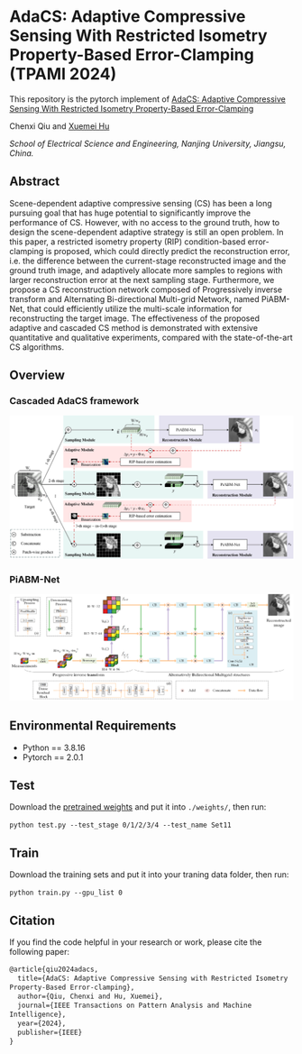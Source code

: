 # AdaCS: Adaptive Compressive Sensing With Restricted Isometry Property-Based Error-Clamping (TPAMI 2024) 

This repository is the pytorch implement of [AdaCS: Adaptive Compressive Sensing With Restricted Isometry Property-Based Error-Clamping](https://ieeexplore.ieee.org/document/10412658)

Chenxi Qiu and [Xuemei Hu](https://scholar.google.com.hk/citations?hl=zh-CN&user=yZauWzEAAAAJ)

*School of Electrical Science and Engineering, Nanjing University, Jiangsu, China.*

## Abstract

Scene-dependent adaptive compressive sensing (CS) has been a long pursuing goal that has huge potential to significantly improve the performance of CS. However, with no access to the ground truth, how to design the scene-dependent adaptive strategy is still an open problem. In this paper, a restricted isometry property (RIP) condition-based error-clamping is proposed, which could directly predict the reconstruction error, i.e. the difference between the current-stage reconstructed image and the ground truth image, and adaptively allocate more samples to regions with larger reconstruction error at the next sampling stage. Furthermore, we propose a CS reconstruction network composed of Progressively inverse transform and Alternating Bi-directional Multi-grid Network, named PiABM-Net, that could efficiently utilize the multi-scale information for reconstructing the target image. The effectiveness of the proposed adaptive and cascaded CS method is demonstrated with extensive quantitative and qualitative experiments, compared with the state-of-the-art CS algorithms.

## Overview

### Cascaded AdaCS framework
![Cascaded AdaCS framework](figs/AdaCS.png)
 
### PiABM-Net
![PiABM-Net](figs/PiABM-Net.png)

## Environmental Requirements
- Python == 3.8.16
- Pytorch == 2.0.1

## Test   

Download the [pretrained weights](https://box.nju.edu.cn/d/89dca6f22250415c9768/) and put it into `./weights/`, then run:

`python test.py --test_stage 0/1/2/3/4 --test_name Set11`

## Train
Download the training sets and put it into your traning data folder, then run:

`python train.py --gpu_list 0`

## Citation

If you find the code helpful in your research or work, please cite the following paper:

```
@article{qiu2024adacs,
  title={AdaCS: Adaptive Compressive Sensing with Restricted Isometry Property-Based Error-clamping},
  author={Qiu, Chenxi and Hu, Xuemei},
  journal={IEEE Transactions on Pattern Analysis and Machine Intelligence},
  year={2024},
  publisher={IEEE}
}
```

